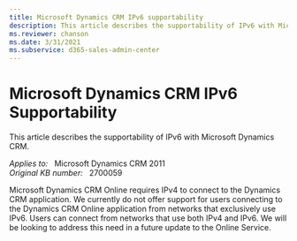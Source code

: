 ```yaml
---
title: Microsoft Dynamics CRM IPv6 supportability
description: This article describes the supportability of IPv6 with Microsoft Dynamics CRM.
ms.reviewer: chanson
ms.date: 3/31/2021
ms.subservice: d365-sales-admin-center
---
```

# Microsoft Dynamics CRM IPv6 Supportability

This article describes the supportability of IPv6 with Microsoft Dynamics CRM.

_Applies to:_ &nbsp; Microsoft Dynamics CRM 2011  
_Original KB number:_ &nbsp; 2700059

Microsoft Dynamics CRM Online requires IPv4 to connect to the Dynamics CRM application. We currently do not offer support for users connecting to the Dynamics CRM Online application from networks that exclusively use IPv6. Users can connect from networks that use both IPv4 and IPv6. We will be looking to address this need in a future update to the Online Service.
